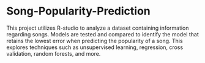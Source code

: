 # Song-Popularity-Prediction

This project utilizes R-studio to analyze a dataset containing information regarding songs. Models are tested and compared to identify the model that retains the lowest error when predicting the popularity of a song. This explores techniques such as unsupervised learning, regression, cross validation, random forests, and more. 
